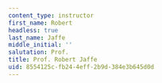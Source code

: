 ```yaml
---
content_type: instructor
first_name: Robert
headless: true
last_name: Jaffe
middle_initial: ''
salutation: Prof.
title: Prof. Robert Jaffe
uid: 8554125c-fb24-4eff-2b9d-384e3b645d0d
---
```

